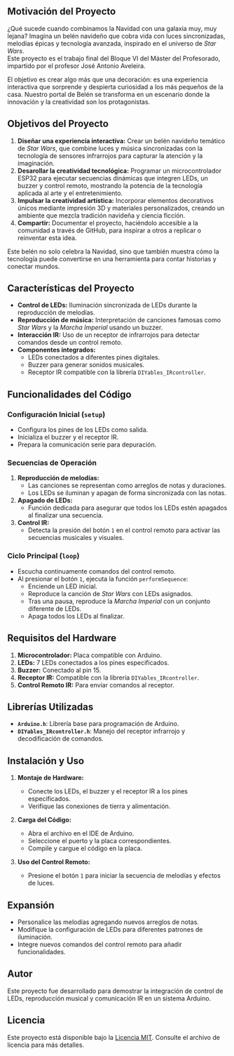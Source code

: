 ## Motivación del Proyecto

¿Qué sucede cuando combinamos la Navidad con una galaxia muy, muy lejana? 
Imagina un belén navideño que cobra vida con luces sincronizadas, melodías épicas y tecnología avanzada, inspirado en el universo de *Star Wars*.  
Este proyecto  es el trabajo final del Bloque VI del Máster del Profesorado, impartido por el profesor José Antonio Aveleira.

El objetivo es crear algo más que una decoración: es una experiencia interactiva que sorprende y despierta curiosidad a los más pequeños de la casa. Nuestro portal de Belén se transforma en un escenario donde la innovación y la creatividad son los protagonistas.

## Objetivos del Proyecto

1. **Diseñar una experiencia interactiva:** Crear un belén navideño temático de *Star Wars*, que combine luces y música sincronizadas con la tecnología de sensores infrarrojos para capturar la atención y la imaginación.  
2. **Desarollar la creatividad tecnológica:** Programar un microcontrolador ESP32 para ejecutar secuencias dinámicas que integren LEDs, un buzzer y control remoto, mostrando la potencia de la tecnología aplicada al arte y el entretenimiento.  
3. **Impulsar la creatividad artística:** Incorporar elementos decorativos únicos mediante impresión 3D y materiales personalizados, creando un ambiente que mezcla tradición navideña y ciencia ficción.  
4. **Compartir:** Documentar el proyecto, haciéndolo accesible a la comunidad a través de GitHub, para inspirar a otros a replicar o reinventar esta idea.  

Este belén no solo celebra la Navidad, sino que también muestra cómo la tecnología puede convertirse en una herramienta para contar historias y conectar mundos. 


## Características del Proyecto

- **Control de LEDs:** Iluminación sincronizada de LEDs durante la reproducción de melodías.
- **Reproducción de música:** Interpretación de canciones famosas como *Star Wars* y la *Marcha Imperial* usando un buzzer.
- **Interacción IR:** Uso de un receptor de infrarrojos para detectar comandos desde un control remoto.
- **Componentes integrados:**
  - LEDs conectados a diferentes pines digitales.
  - Buzzer para generar sonidos musicales.
  - Receptor IR compatible con la librería `DIYables_IRcontroller`.

## Funcionalidades del Código

### Configuración Inicial (`setup`)
- Configura los pines de los LEDs como salida.
- Inicializa el buzzer y el receptor IR.
- Prepara la comunicación serie para depuración.

### Secuencias de Operación
1. **Reproducción de melodías:** 
   - Las canciones se representan como arreglos de notas y duraciones.
   - Los LEDs se iluminan y apagan de forma sincronizada con las notas.
2. **Apagado de LEDs:** 
   - Función dedicada para asegurar que todos los LEDs estén apagados al finalizar una secuencia.
3. **Control IR:**
   - Detecta la presión del botón `1` en el control remoto para activar las secuencias musicales y visuales.

### Ciclo Principal (`loop`)
- Escucha continuamente comandos del control remoto.
- Al presionar el botón `1`, ejecuta la función `performSequence`:
  - Enciende un LED inicial.
  - Reproduce la canción de *Star Wars* con LEDs asignados.
  - Tras una pausa, reproduce la *Marcha Imperial* con un conjunto diferente de LEDs.
  - Apaga todos los LEDs al finalizar.

## Requisitos del Hardware

1. **Microcontrolador:** Placa compatible con Arduino.
2. **LEDs:** 7 LEDs conectados a los pines especificados.
3. **Buzzer:** Conectado al pin 15.
4. **Receptor IR:** Compatible con la librería `DIYables_IRcontroller`.
5. **Control Remoto IR:** Para enviar comandos al receptor.

## Librerías Utilizadas

- **`Arduino.h`**: Librería base para programación de Arduino.
- **`DIYables_IRcontroller.h`**: Manejo del receptor infrarrojo y decodificación de comandos.

## Instalación y Uso

1. **Montaje de Hardware:**
   - Conecte los LEDs, el buzzer y el receptor IR a los pines especificados.
   - Verifique las conexiones de tierra y alimentación.

2. **Carga del Código:**
   - Abra el archivo en el IDE de Arduino.
   - Seleccione el puerto y la placa correspondientes.
   - Compile y cargue el código en la placa.

3. **Uso del Control Remoto:**
   - Presione el botón `1` para iniciar la secuencia de melodías y efectos de luces.

## Expansión

- Personalice las melodías agregando nuevos arreglos de notas.
- Modifique la configuración de LEDs para diferentes patrones de iluminación.
- Integre nuevos comandos del control remoto para añadir funcionalidades.

## Autor

Este proyecto fue desarrollado para demostrar la integración de control de LEDs, reproducción musical y comunicación IR en un sistema Arduino.

## Licencia

Este proyecto está disponible bajo la [Licencia MIT](LICENSE). Consulte el archivo de licencia para más detalles.

